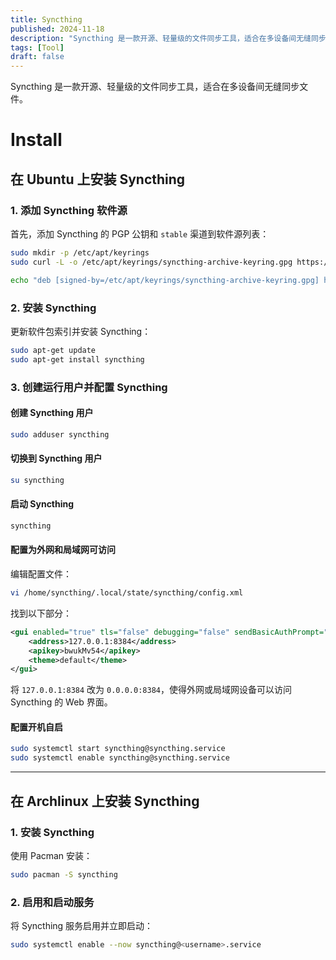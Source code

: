 ```yaml
---
title: Syncthing
published: 2024-11-18
description: "Syncthing 是一款开源、轻量级的文件同步工具，适合在多设备间无缝同步文件。"
tags: [Tool]
draft: false
---
```


Syncthing 是一款开源、轻量级的文件同步工具，适合在多设备间无缝同步文件。

# Install

## 在 Ubuntu 上安装 Syncthing

### 1. 添加 Syncthing 软件源

首先，添加 Syncthing 的 PGP 公钥和 `stable` 渠道到软件源列表：

```bash
sudo mkdir -p /etc/apt/keyrings
sudo curl -L -o /etc/apt/keyrings/syncthing-archive-keyring.gpg https://syncthing.net/release-key.gpg

echo "deb [signed-by=/etc/apt/keyrings/syncthing-archive-keyring.gpg] https://apt.syncthing.net/ syncthing stable" | sudo tee /etc/apt/sources.list.d/syncthing.list
```

### 2. 安装 Syncthing

更新软件包索引并安装 Syncthing：

```bash
sudo apt-get update
sudo apt-get install syncthing
```

### 3. 创建运行用户并配置 Syncthing

#### 创建 Syncthing 用户

```bash
sudo adduser syncthing
```

#### 切换到 Syncthing 用户

```bash
su syncthing
```

#### 启动 Syncthing

```bash
syncthing
```

#### 配置为外网和局域网可访问

编辑配置文件：

```bash
vi /home/syncthing/.local/state/syncthing/config.xml
```

找到以下部分：

```xml
<gui enabled="true" tls="false" debugging="false" sendBasicAuthPrompt="false">
    <address>127.0.0.1:8384</address>
    <apikey>bwukMv54</apikey>
    <theme>default</theme>
</gui>
```

将 `127.0.0.1:8384` 改为 `0.0.0.0:8384`，使得外网或局域网设备可以访问 Syncthing 的 Web 界面。

#### 配置开机自启

```bash
sudo systemctl start syncthing@syncthing.service
sudo systemctl enable syncthing@syncthing.service
```

---

## 在 Archlinux 上安装 Syncthing

### 1. 安装 Syncthing

使用 Pacman 安装：

```bash
sudo pacman -S syncthing
```

### 2. 启用和启动服务

将 Syncthing 服务启用并立即启动：

```bash
sudo systemctl enable --now syncthing@<username>.service
```
